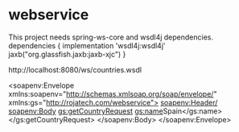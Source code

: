 # webservice
This project needs spring-ws-core and wsdl4j dependencies.
dependencies {
    implementation 'wsdl4j:wsdl4j'
    jaxb("org.glassfish.jaxb:jaxb-xjc")
}

http://localhost:8080/ws/countries.wsdl

<soapenv:Envelope xmlns:soapenv="http://schemas.xmlsoap.org/soap/envelope/"
xmlns:gs="http://rojatech.com/webservice">
<soapenv:Header/>
<soapenv:Body>
<gs:getCountryRequest>
<gs:name>Spain</gs:name>
</gs:getCountryRequest>
</soapenv:Body>
</soapenv:Envelope>